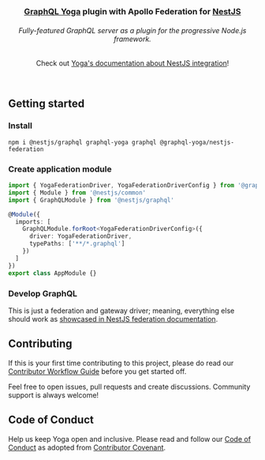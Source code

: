 <div align="center">
  <br />

  <h3>
    <a href="https://the-guild.dev/graphql/yoga-server">GraphQL Yoga</a> plugin with Apollo Federation for <a href="https://nestjs.com">NestJS</a>
  </h3>

  <h6>Fully-featured GraphQL server as a plugin for the progressive Node.js framework.</h6>

<p>
Check out <a href="https://the-guild.dev/graphql/yoga-server/docs/integrations/integration-with-nestjs">Yoga's documentation about NestJS integration</a>!
</p>

  <br />
</div>

## Getting started

### Install

```shell
npm i @nestjs/graphql graphql-yoga graphql @graphql-yoga/nestjs-federation
```

### Create application module

```typescript
import { YogaFederationDriver, YogaFederationDriverConfig } from '@graphql-yoga/nestjs-federation'
import { Module } from '@nestjs/common'
import { GraphQLModule } from '@nestjs/graphql'

@Module({
  imports: [
    GraphQLModule.forRoot<YogaFederationDriverConfig>({
      driver: YogaFederationDriver,
      typePaths: ['**/*.graphql']
    })
  ]
})
export class AppModule {}
```

### Develop GraphQL

This is just a federation and gateway driver; meaning, everything else should work as
[showcased in NestJS federation documentation](https://docs.nestjs.com/graphql/federation).

## Contributing

If this is your first time contributing to this project, please do read our
[Contributor Workflow Guide](https://github.com/the-guild-org/Stack/blob/master/CONTRIBUTING.md)
before you get started off.

Feel free to open issues, pull requests and create discussions. Community support is always welcome!

## Code of Conduct

Help us keep Yoga open and inclusive. Please read and follow our
[Code of Conduct](https://github.com/the-guild-org/Stack/blob/master/CODE_OF_CONDUCT.md) as adopted
from [Contributor Covenant](https://www.contributor-covenant.org/).
